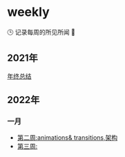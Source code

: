 # weekly
🕒 记录每周的所见所闻 🥊
## 2021年
[年终总结](./2021/年终总结.md)
## 2022年
### 一月
-  [第二周:animations& transitions,架构](./2022/第二周.md)
-  [第三周:](./2022/第三周.md)